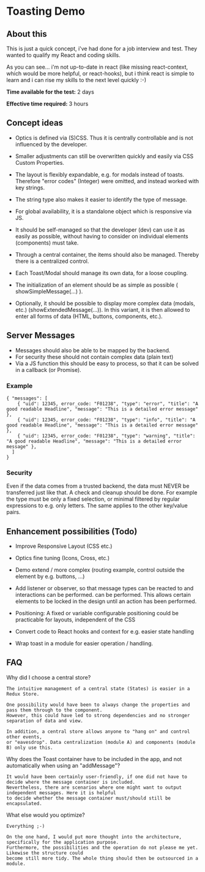 # Toasting Demo

## About this

This is just a quick concept, i've had done for a job interview and test. They wanted to qualify my React and coding skills.

As you can see... i'm not up-to-date in react (like missing react-context, which would be more helpful, or react-hooks), 
but i think react is simple to learn and i can rise my skills to the next level quickly :-)

**Time available for the test:** 2 days

**Effective time required:** 3 hours

## Concept ideas

* Optics is defined via (S)CSS. Thus it is centrally controllable and is not influenced by the developer.
* Smaller adjustments can still be overwritten quickly and easily via CSS Custom Properties.
* The layout is flexibly expandable, e.g. for modals instead of toasts. Therefore "error codes" (Integer) were omitted,
  and instead worked with key strings.
* The string type also makes it easier to identify the type of message.


* For global availability, it is a standalone object which is responsive via JS.
* It should be self-managed so that the developer (dev) can use it as easily as possible, without having to consider
  on individual elements (components) must take.
* Through a central container, the items should also be managed. Thereby there is a centralized control.
* Each Toast/Modal should manage its own data, for a loose coupling.


* The initialization of an element should be as simple as possible ( showSimpleMessage(...) ).
* Optionally, it should be possible to display more complex data (modals, etc.) (showExtendedMessage(...)).
  In this variant, it is then allowed to enter all forms of data (HTML, buttons, components, etc.).

## Server Messages

* Messages should also be able to be mapped by the backend.
* For security these should not contain complex data (plain text)
* Via a JS function this should be easy to process,
  so that it can be solved in a callback (or Promise).

### Example

    { "messages": [
        { "uid": 12345, error_code: "F01238", "type": "error", "title": "A good readable Headline", "message": "This is a detailed error message" },
        { "uid": 12345, error_code: "F01238", "type": "info", "title": "A good readable Headline", "message": "This is a detailed error message" },
        { "uid": 12345, error_code: "F01238", "type": "warning", "title": "A good readable Headline", "message": "This is a detailed error message" },
      ] 
    }

### Security

Even if the data comes from a trusted backend, the data must NEVER be transferred just like that.
A check and cleanup should be done. For example the type must be only a fixed selection, or minimal
filtered by regular expressions to e.g. only letters. The same applies to the other key/value pairs.

## Enhancement possibilities (Todo)

* Improve Responsive Layout (CSS etc.)
* Optics fine tuning (Icons, Cross, etc.)
* Demo extend / more complex (routing example, control outside the element by e.g. buttons, ...)


* Add listener or observer, so that message types can be reacted to and interactions can be performed.
  can be performed. This allows certain elements to be locked in the design until an action has been performed.


* Positioning: A fixed or variable configurable positioning could be practicable for layouts,
  independent of the CSS


* Convert code to React hooks and context for e.g. easier state handling
* Wrap toast in a module for easier operation / handling.

## FAQ

Why did I choose a central store?

    The intuitive management of a central state (States) is easier in a Redux Store.
     
    One possibility would have been to always change the properties and pass them through to the component.
    However, this could have led to strong dependencies and no stronger separation of data and view.

    In addition, a central store allows anyone to "hang on" and control other events,
    or "eavesdrop". Data centralization (module A) and components (module B) only use this.

Why does the Toast container have to be included in the app, and not automatically when using an "addMessage"?

    It would have been certainly user-friendly, if one did not have to decide where the message container is included. 
    Nevertheless, there are scenarios where one might want to output independent messages. Here it is helpful
    to decide whether the message container must/should still be encapsulated.

What else would you optimize?

    Everything ;-)
    
    On the one hand, I would put more thought into the architecture, specifically for the application purpose.
    Furthermore, the possibilities and the operation do not please me yet. Likewise the structure could
    become still more tidy. The whole thing should then be outsourced in a module.
